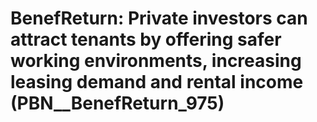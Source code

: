 # BenefReturn: __Private investors can attract tenants by offering safer working environments, increasing leasing demand and rental income__ (PBN__BenefReturn_975)

